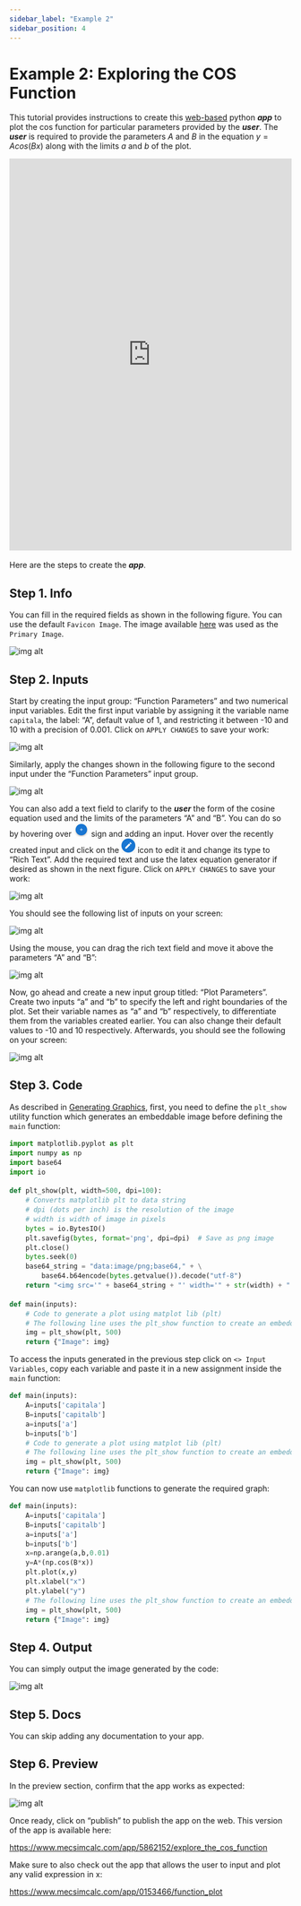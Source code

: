 ```yaml
---
sidebar_label: "Example 2"
sidebar_position: 4
---
```


# Example 2: Exploring the COS Function

This tutorial provides instructions to create this [web-based](https://www.mecsimcalc.com/app/5862152/explore_the_cos_function) python **_app_** to plot the cos function for particular parameters provided by the _**user**_. The _**user**_ is required to provide the parameters $A$ and $B$ in the equation $y=Acos(Bx)$ along with the limits $a$ and $b$ of the plot.

<iframe src='https://www.mecsimcalc.com/app/5862152/explore_the_cos_function' width="100%" height="700" title="MecSimCalc" frameborder="0"></iframe>

Here are the steps to create the _**app**_.

## Step 1. Info

You can fill in the required fields as shown in the following figure. You can use the default `Favicon Image`. The image available [here](/docs/Getting-Started/Ex2Cos.png) was used as the `Primary Image`.

<div style={{textAlign: 'center'}}>

![img alt](/docs/Getting-Started/Ex2.png)

</div>

## Step 2. Inputs

Start by creating the input group: “Function Parameters” and two numerical input variables. Edit the first input variable by assigning it the variable name `capitala`, the label: “A”, default value of 1, and restricting it between -10 and 10 with a precision of 0.001. Click on `APPLY CHANGES` to save your work:

<div style={{textAlign: 'center'}}>

![img alt](/docs/Getting-Started/Ex2Input1.png)

</div>

Similarly, apply the changes shown in the following figure to the second input under the “Function Parameters” input group.

<div style={{textAlign: 'center'}}>

![img alt](/docs/Getting-Started/Ex2Input2.png)

</div>

You can also add a text field to clarify to the _**user**_ the form of the cosine equation used and the limits of the parameters “A” and “B”. You can do so by hovering over ![img alt](/docs/Getting-Started/Plus.png) sign and adding an input. Hover over the recently created input and click on the ![img alt](/docs/Getting-Started/Edit.png) icon to edit it and change its type to “Rich Text”. Add the required text and use the latex equation generator if desired as shown in the next figure. Click on `APPLY CHANGES` to save your work:

<div style={{textAlign: 'center'}}>

![img alt](/docs/Getting-Started/Ex2Input3.png)

</div>

You should see the following list of inputs on your screen:

<div style={{textAlign: 'center'}}>

![img alt](/docs/Getting-Started/Ex2Input4.png)

</div>

Using the mouse, you can drag the rich text field and move it above the parameters “A” and “B”:

<div style={{textAlign: 'center'}}>

![img alt](/docs/Getting-Started/Ex2Input5.png)

</div>

Now, go ahead and create a new input group titled: “Plot Parameters”. Create two inputs “a” and “b” to specify the left and right boundaries of the plot. Set their variable names as “a” and “b” respectively, to differentiate them from the variables created earlier. You can also change their default values to -10 and 10 respectively. Afterwards, you should see the following on your screen:

<div style={{textAlign: 'center'}}>

![img alt](/docs/Getting-Started/Ex2Input6.png)

</div>

## Step 3. Code

As described in [Generating Graphics](Graphics.md), first, you need to define the `plt_show` utility function which generates an embeddable image before defining the `main` function:

```python
import matplotlib.pyplot as plt
import numpy as np
import base64
import io

def plt_show(plt, width=500, dpi=100):
    # Converts matplotlib plt to data string
    # dpi (dots per inch) is the resolution of the image
    # width is width of image in pixels
    bytes = io.BytesIO()
    plt.savefig(bytes, format='png', dpi=dpi)  # Save as png image
    plt.close()
    bytes.seek(0)
    base64_string = "data:image/png;base64," + \
        base64.b64encode(bytes.getvalue()).decode("utf-8")
    return "<img src='" + base64_string + "' width='" + str(width) + "'>"

def main(inputs):
    # Code to generate a plot using matplot lib (plt)
    # The following line uses the plt_show function to create an embeddable image
    img = plt_show(plt, 500)
    return {"Image": img}
```

To access the inputs generated in the previous step click on `<> Input Variables`, copy each variable and paste it in a new assignment inside the `main` function:

```python
def main(inputs):
    A=inputs['capitala']
    B=inputs['capitalb']
    a=inputs['a']
    b=inputs['b']
    # Code to generate a plot using matplot lib (plt)
    # The following line uses the plt_show function to create an embeddable image
    img = plt_show(plt, 500)
    return {"Image": img}
```

You can now use `matplotlib` functions to generate the required graph:

```python
def main(inputs):
    A=inputs['capitala']
    B=inputs['capitalb']
    a=inputs['a']
    b=inputs['b']
    x=np.arange(a,b,0.01)
    y=A*(np.cos(B*x))
    plt.plot(x,y)
    plt.xlabel("x")
    plt.ylabel("y")
    # The following line uses the plt_show function to create an embeddable image
    img = plt_show(plt, 500)
    return {"Image": img}
```

## Step 4. Output

You can simply output the image generated by the code:

<div style={{textAlign: 'center'}}>

![img alt](/docs/Getting-Started/Ex2Output.png)

</div>

## Step 5. Docs

You can skip adding any documentation to your app.

## Step 6. Preview

In the preview section, confirm that the app works as expected:

<div style={{textAlign: 'center'}}>

![img alt](/docs/Getting-Started/Ex2Preview.png)

</div>

Once ready, click on “publish” to publish the app on the web.
This version of the app is available here:

https://www.mecsimcalc.com/app/5862152/explore_the_cos_function

Make sure to also check out the app that allows the user to input and plot any valid expression in x:

https://www.mecsimcalc.com/app/0153466/function_plot
